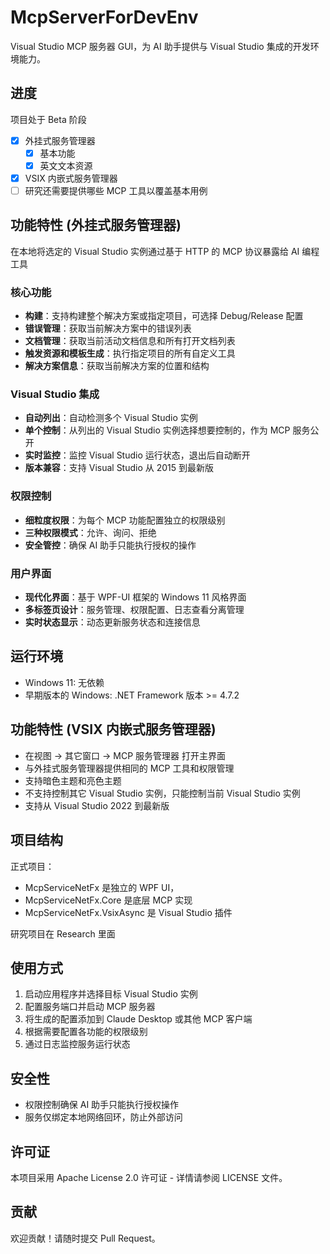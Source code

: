# McpServerForDevEnv

Visual Studio MCP 服务器 GUI，为 AI 助手提供与 Visual Studio 集成的开发环境能力。

## 进度
项目处于 Beta 阶段

- [x] 外挂式服务管理器
    - [x] 基本功能
    - [x] 英文文本资源
- [x] VSIX 内嵌式服务管理器
- [ ] 研究还需要提供哪些 MCP 工具以覆盖基本用例

## 功能特性 (外挂式服务管理器)

在本地将选定的 Visual Studio 实例通过基于 HTTP 的 MCP 协议暴露给 AI 编程工具

### 核心功能
- **构建**：支持构建整个解决方案或指定项目，可选择 Debug/Release 配置
- **错误管理**：获取当前解决方案中的错误列表
- **文档管理**：获取当前活动文档信息和所有打开文档列表
- **触发资源和模板生成**：执行指定项目的所有自定义工具
- **解决方案信息**：获取当前解决方案的位置和结构

### Visual Studio 集成
- **自动列出**：自动检测多个 Visual Studio 实例
- **单个控制**：从列出的 Visual Studio 实例选择想要控制的，作为 MCP 服务公开
- **实时监控**：监控 Visual Studio 运行状态，退出后自动断开
- **版本兼容**：支持 Visual Studio 从 2015 到最新版

### 权限控制
- **细粒度权限**：为每个 MCP 功能配置独立的权限级别
- **三种权限模式**：允许、询问、拒绝
- **安全管控**：确保 AI 助手只能执行授权的操作

### 用户界面
- **现代化界面**：基于 WPF-UI 框架的 Windows 11 风格界面
- **多标签页设计**：服务管理、权限配置、日志查看分离管理
- **实时状态显示**：动态更新服务状态和连接信息

## 运行环境
- Windows 11: 无依赖
- 早期版本的 Windows: .NET Framework 版本 >= 4.7.2

## 功能特性 (VSIX 内嵌式服务管理器)
- 在视图 -> 其它窗口 -> MCP 服务管理器 打开主界面
- 与外挂式服务管理器提供相同的 MCP 工具和权限管理
- 支持暗色主题和亮色主题
- 不支持控制其它 Visual Studio 实例，只能控制当前 Visual Studio 实例
- 支持从 Visual Studio 2022 到最新版

## 项目结构

正式项目：
- McpServiceNetFx 是独立的 WPF UI，
- McpServiceNetFx.Core 是底层 MCP 实现
- McpServiceNetFx.VsixAsync 是 Visual Studio 插件

研究项目在 Research 里面

## 使用方式

1. 启动应用程序并选择目标 Visual Studio 实例
2. 配置服务端口并启动 MCP 服务器
3. 将生成的配置添加到 Claude Desktop 或其他 MCP 客户端
4. 根据需要配置各功能的权限级别
5. 通过日志监控服务运行状态

## 安全性

- 权限控制确保 AI 助手只能执行授权操作
- 服务仅绑定本地网络回环，防止外部访问

## 许可证

本项目采用 Apache License 2.0 许可证 - 详情请参阅 LICENSE 文件。

## 贡献

欢迎贡献！请随时提交 Pull Request。